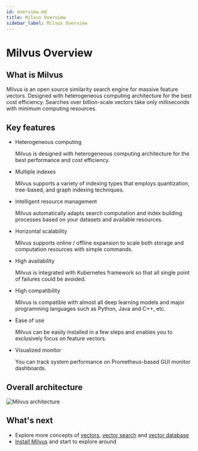 ```yaml
---
id: overview.md
title: Milvus Overview
sidebar_label: Milvus Overview
---
```


# Milvus Overview

## What is Milvus

Milvus is an open source similarity search engine for massive feature vectors. Designed with heterogeneous computing architecture for the best cost efficiency. Searches over billion-scale vectors take only milliseconds with minimum computing resources.

## Key features

- Heterogeneous computing

  Milvus is designed with heterogeneous computing architecture for the best performance and cost efficiency. 

- Multiple indexes

  Milvus supports a variety of indexing types that employs quantization, tree-based, and graph indexing techniques. 

- Intelligent resource management

  Milvus automatically adapts search computation and index building processes based on your datasets and available resources.

- Horizontal scalability

  Milvus supports online / offline expansion to scale both storage and computation resources with simple commands.

- High availability

  Milvus is integrated with Kubernetes framework so that all single point of failures could be avoided.

- High compatibility

  Milvus is compatible with almost all deep learning models and major programming languages such as Python, Java and C++, etc.

- Ease of use

  Milvus can be easily installed in a few steps and enables you to exclusively focus on feature vectors. 

- Visualized monitor

  You can track system performance on Prometheus-based GUI monitor dashboards.


## Overall architecture
![Milvus architecture](https://raw.githubusercontent.com/milvus-io/docs/master/assets/milvus_arch.png)

## What's next

- Explore more concepts of [vectors](vector.md), [vector search](index_method.md) and [vector database](vector_db.md)
- [Install Milvus](../userguide/install_milvus.md) and start to explore around
